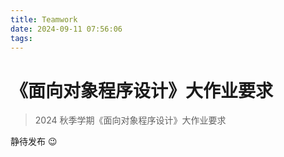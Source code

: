 ```yaml
---
title: Teamwork
date: 2024-09-11 07:56:06
tags:
---
```


# 《面向对象程序设计》大作业要求

> 2024 秋季学期《面向对象程序设计》大作业要求

静待发布 😉
